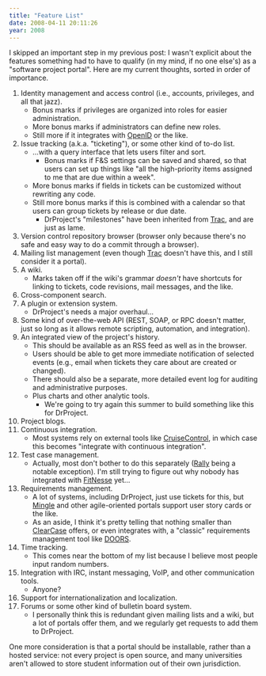 ```yaml
---
title: "Feature List"
date: 2008-04-11 20:11:26
year: 2008
---
```

I skipped an important step in my previous post: I wasn't explicit about the features something had to have to qualify (in my mind, if no one else's) as a "software project portal".  Here are my current thoughts, sorted in order of importance.
<ol>
  <li>Identity management and access control (i.e., accounts, privileges, and all that jazz).
<ul>
  <li>Bonus marks if privileges are organized into roles for easier administration.</li>
  <li>More bonus marks if administrators can define new roles.</li>
  <li>Still more if it integrates with <a href="http://www.openid.org">OpenID</a> or the like.</li>
</ul>
</li>
  <li>Issue tracking (a.k.a. "ticketing"), or some other kind of to-do list.
<ul>
  <li>…with a query interface that lets users filter and sort.
<ul>
  <li>Bonus marks if F&amp;S settings can be saved and shared, so that users can set up things like "all the high-priority items assigned to me that are due within a week".</li>
</ul>
</li>
  <li>More bonus marks if fields in tickets can be customized without rewriting any code.</li>
  <li>Still more bonus marks if this is combined with a calendar so that users can group tickets by release or due date.
<ul>
  <li>DrProject's "milestones" have been inherited from <a href="http://trac.edgewall.org">Trac</a>, and are just as lame.</li>
</ul>
</li>
</ul>
</li>
  <li>Version control repository browser (browser only because there's no safe and easy way to do a commit through a browser).</li>
  <li>Mailing list management (even though <a href="http://trac.edgewall.org">Trac</a> doesn't have this, and I still consider it a portal).</li>
  <li>A wiki.
<ul>
  <li>Marks taken off if the wiki's grammar <em>doesn't</em> have shortcuts for linking to tickets, code revisions, mail messages, and the like.</li>
</ul>
</li>
  <li>Cross-component search.</li>
  <li>A plugin or extension system.
<ul>
  <li>DrProject's needs a major overhaul…</li>
</ul>
</li>
  <li>Some kind of over-the-web API (REST, SOAP, or RPC doesn't matter, just so long as it allows remote scripting, automation, and integration).</li>
  <li>An integrated view of the project's history.
<ul>
  <li>This should be available as an RSS feed as well as in the browser.</li>
  <li>Users should be able to get more immediate notification of selected events (e.g., email when tickets they care about are created or changed).</li>
  <li>There should also be a separate, more detailed event log for auditing and administrative purposes.</li>
  <li>Plus charts and other analytic tools.
<ul>
  <li>We're going to try again this summer to build something like this for DrProject.</li>
</ul>
</li>
</ul>
</li>
  <li>Project blogs.</li>
  <li>Continuous integration.
<ul>
  <li>Most systems rely on external tools like <a href="http://cruisecontrol.sourceforge.net/">CruiseControl</a>, in which case this becomes "integrate with continuous integration".</li>
</ul>
</li>
  <li>Test case management.
<ul>
  <li>Actually, most don't bother to do this separately (<a href="http://www.rallydevelopment.com/test_defect_management.jsp">Rally</a> being a notable exception).  I'm still trying to figure out why nobody has integrated with <a href="http://fitnesse.org/">FitNesse</a> yet…</li>
</ul>
</li>
  <li>Requirements management.
<ul>
  <li>A lot of systems, including DrProject, just use tickets for this, but <a href="http://studios.thoughtworks.com/mingle-project-intelligence">Mingle</a> and other agile-oriented portals support user story cards or the like.</li>
  <li>As an aside, I think it's pretty telling that nothing smaller than <a href="http://www-306.ibm.com/software/awdtools/clearcase/">ClearCase</a> offers, or even integrates with, a "classic" requirements management tool like <a href="http://www.telelogic.com/Products/doors/doors/index.cfm">DOORS</a>.</li>
</ul>
</li>
  <li>Time tracking.
<ul>
  <li>This comes near the bottom of my list because I believe most people input random numbers.</li>
</ul>
</li>
  <li>Integration with IRC, instant messaging, VoIP, and other communication tools.
<ul>
  <li>Anyone?</li>
</ul>
</li>
  <li>Support for internationalization and localization.</li>
  <li>Forums or some other kind of bulletin board system.
<ul>
  <li>I personally think this is redundant given mailing lists and a wiki, but a lot of portals offer them, and we regularly get requests to add them to DrProject.</li>
</ul>
</li>
</ol>
One more consideration is that a portal should be installable, rather than a hosted service: not every project is open source, and many universities aren't allowed to store student information out of their own jurisdiction.

